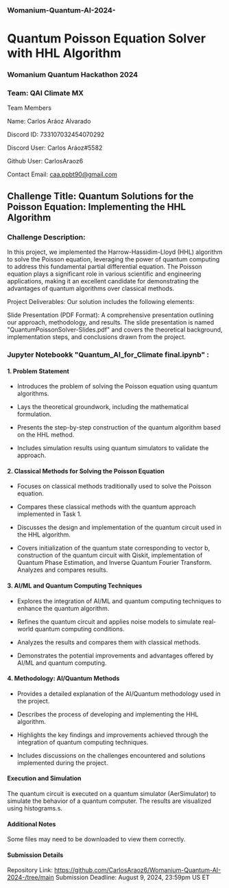 ### Womanium-Quantum-AI-2024-

# Quantum Poisson Equation Solver with HHL Algorithm
### Womanium Quantum Hackathon 2024

### Team: QAI Climate MX

Team Members

Name: Carlos Aráoz Alvarado

Discord ID: 733107032454070292

Discord User: Carlos Aráoz#5582

Github User: CarlosAraoz6

Contact Email: caa.ppbt90@gmail.com



## Challenge Title: Quantum Solutions for the Poisson Equation: Implementing the HHL Algorithm

### Challenge Description:

In this project, we implemented the Harrow-Hassidim-Lloyd (HHL) algorithm to solve the Poisson equation, leveraging the power of quantum computing to address this fundamental partial differential equation. The Poisson equation plays a significant role in various scientific and engineering applications, making it an excellent candidate for demonstrating the advantages of quantum algorithms over classical methods.

Project Deliverables:
Our solution includes the following elements:

Slide Presentation (PDF Format): A comprehensive presentation outlining our approach, methodology, and results. The slide presentation is named "QuantumPoissonSolver-Slides.pdf" and covers the theoretical background, implementation steps, and conclusions drawn from the project.

### Jupyter Notebookk "Quantum_AI_for_Climate final.ipynb" :
#### 1. Problem Statement


+ Introduces the problem of solving the Poisson equation using quantum algorithms.

+ Lays the theoretical groundwork, including the mathematical formulation.

+ Presents the step-by-step construction of the quantum algorithm based on the HHL method.

+ Includes simulation results using quantum simulators to validate the approach.


#### 2. Classical Methods for Solving the Poisson Equation
   

+ Focuses on classical methods traditionally used to solve the Poisson equation.

+ Compares these classical methods with the quantum approach implemented in Task 1.

+ Discusses the design and implementation of the quantum circuit used in the HHL algorithm.

+ Covers initialization of the quantum state corresponding to vector b, construction of the quantum circuit with Qiskit, implementation of Quantum Phase Estimation, and Inverse Quantum Fourier Transform. Analyzes and compares results.



#### 3. AI/ML and Quantum Computing Techniques
   

+ Explores the integration of AI/ML and quantum computing techniques to enhance the quantum algorithm.

+ Refines the quantum circuit and applies noise models to simulate real-world quantum computing conditions.

+ Analyzes the results and compares them with classical methods.

+ Demonstrates the potential improvements and advantages offered by AI/ML and quantum computing.

#### 4. Methodology: AI/Quantum Methods
   
+ Provides a detailed explanation of the AI/Quantum methodology used in the project.

+ Describes the process of developing and implementing the HHL algorithm.

+ Highlights the key findings and improvements achieved through the integration of quantum computing techniques.

+ Includes discussions on the challenges encountered and solutions implemented during the project.


#### Execution and Simulation

The quantum circuit is executed on a quantum simulator (AerSimulator) to simulate the behavior of a quantum computer. The results are visualized using histograms.s.

#### Additional Notes

Some files may need to be downloaded to view them correctly.


#### Submission Details

Repository Link: https://github.com/CarlosAraoz6/Womanium-Quantum-AI-2024-/tree/main
Submission Deadline: August 9, 2024, 23:59pm US ET
